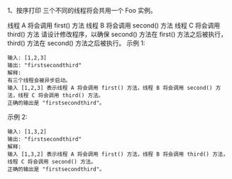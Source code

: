 1、按序打印
三个不同的线程将会共用一个 Foo 实例。

线程 A 将会调用 first() 方法
线程 B 将会调用 second() 方法
线程 C 将会调用 third() 方法
请设计修改程序，以确保 second() 方法在 first() 方法之后被执行，third() 方法在 second() 方法之后被执行。
示例 1:
```
输入: [1,2,3]
输出: "firstsecondthird"
解释: 
有三个线程会被异步启动。
输入 [1,2,3] 表示线程 A 将会调用 first() 方法，线程 B 将会调用 second() 方法，线程 C 将会调用 third() 方法。
正确的输出是 "firstsecondthird"。
```
示例 2:
```
输入: [1,3,2]
输出: "firstsecondthird"
解释: 
输入 [1,3,2] 表示线程 A 将会调用 first() 方法，线程 B 将会调用 third() 方法，线程 C 将会调用 second() 方法。
正确的输出是 "firstsecondthird"。
```